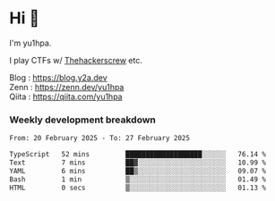 # Hi 👋

I'm yu1hpa.

I play CTFs w/ [Thehackerscrew](https://www.thehackerscrew.team/) etc.

Blog : https://blog.y2a.dev  
Zenn : https://zenn.dev/yu1hpa  
Qiita : https://qiita.com/yu1hpa  

### Weekly development breakdown

<!--START_SECTION:waka-->

```txt
From: 20 February 2025 - To: 27 February 2025

TypeScript   52 mins         ███████████████████░░░░░░   76.14 %
Text         7 mins          ██▓░░░░░░░░░░░░░░░░░░░░░░   10.99 %
YAML         6 mins          ██▒░░░░░░░░░░░░░░░░░░░░░░   09.07 %
Bash         1 min           ▒░░░░░░░░░░░░░░░░░░░░░░░░   01.49 %
HTML         0 secs          ▒░░░░░░░░░░░░░░░░░░░░░░░░   01.13 %
```

<!--END_SECTION:waka-->

